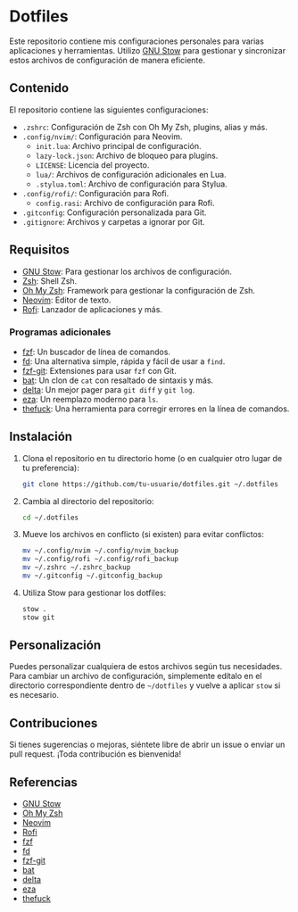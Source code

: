 # Dotfiles

Este repositorio contiene mis configuraciones personales para varias aplicaciones y herramientas. Utilizo [GNU Stow](https://www.gnu.org/software/stow/) para gestionar y sincronizar estos archivos de configuración de manera eficiente.

## Contenido

El repositorio contiene las siguientes configuraciones:

- `.zshrc`: Configuración de Zsh con Oh My Zsh, plugins, alias y más.
- `.config/nvim/`: Configuración para Neovim.
  - `init.lua`: Archivo principal de configuración.
  - `lazy-lock.json`: Archivo de bloqueo para plugins.
  - `LICENSE`: Licencia del proyecto.
  - `lua/`: Archivos de configuración adicionales en Lua.
  - `.stylua.toml`: Archivo de configuración para Stylua.
- `.config/rofi/`: Configuración para Rofi.
  - `config.rasi`: Archivo de configuración para Rofi.
- `.gitconfig`: Configuración personalizada para Git.
- `.gitignore`: Archivos y carpetas a ignorar por Git.

## Requisitos

- [GNU Stow](https://www.gnu.org/software/stow/): Para gestionar los archivos de configuración.
- [Zsh](https://www.zsh.org/): Shell Zsh.
- [Oh My Zsh](https://ohmyz.sh/): Framework para gestionar la configuración de Zsh.
- [Neovim](https://neovim.io/): Editor de texto.
- [Rofi](https://github.com/davatorium/rofi): Lanzador de aplicaciones y más.

### Programas adicionales

- [fzf](https://github.com/junegunn/fzf): Un buscador de línea de comandos.
- [fd](https://github.com/sharkdp/fd): Una alternativa simple, rápida y fácil de usar a `find`.
- [fzf-git](https://github.com/junegunn/fzf-git.sh): Extensiones para usar `fzf` con Git.
- [bat](https://github.com/sharkdp/bat): Un clon de `cat` con resaltado de sintaxis y más.
- [delta](https://github.com/dandavison/delta): Un mejor pager para `git diff` y `git log`.
- [eza](https://github.com/eza-community/eza): Un reemplazo moderno para `ls`.
- [thefuck](https://github.com/nvbn/thefuck): Una herramienta para corregir errores en la línea de comandos.

## Instalación

1. Clona el repositorio en tu directorio home (o en cualquier otro lugar de tu preferencia):

    ```bash
    git clone https://github.com/tu-usuario/dotfiles.git ~/.dotfiles
    ```

2. Cambia al directorio del repositorio:

    ```bash
    cd ~/.dotfiles
    ```

3. Mueve los archivos en conflicto (si existen) para evitar conflictos:

    ```bash
    mv ~/.config/nvim ~/.config/nvim_backup
    mv ~/.config/rofi ~/.config/rofi_backup
    mv ~/.zshrc ~/.zshrc_backup
    mv ~/.gitconfig ~/.gitconfig_backup
    ```

4. Utiliza Stow para gestionar los dotfiles:

    ```bash
    stow .
    stow git
    ```

## Personalización

Puedes personalizar cualquiera de estos archivos según tus necesidades. Para cambiar un archivo de configuración, simplemente edítalo en el directorio correspondiente dentro de `~/dotfiles` y vuelve a aplicar `stow` si es necesario.

## Contribuciones

Si tienes sugerencias o mejoras, siéntete libre de abrir un issue o enviar un pull request. ¡Toda contribución es bienvenida!

## Referencias

- [GNU Stow](https://www.gnu.org/software/stow/)
- [Oh My Zsh](https://ohmyz.sh/)
- [Neovim](https://neovim.io/)
- [Rofi](https://github.com/davatorium/rofi)
- [fzf](https://github.com/junegunn/fzf)
- [fd](https://github.com/sharkdp/fd)
- [fzf-git](https://github.com/junegunn/fzf-git.sh)
- [bat](https://github.com/sharkdp/bat)
- [delta](https://github.com/dandavison/delta)
- [eza](https://github.com/eza-community/eza)
- [thefuck](https://github.com/nvbn/thefuck)

